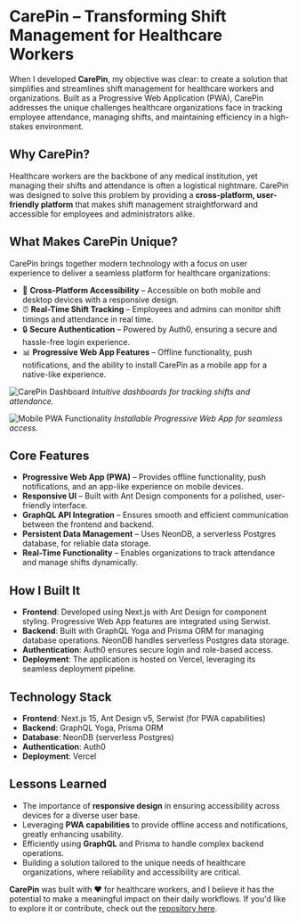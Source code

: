 # CarePin – Transforming Shift Management for Healthcare Workers

When I developed **CarePin**, my objective was clear: to create a solution that simplifies and streamlines shift management for healthcare workers and organizations. Built as a Progressive Web Application (PWA), CarePin addresses the unique challenges healthcare organizations face in tracking employee attendance, managing shifts, and maintaining efficiency in a high-stakes environment.

## Why CarePin?

Healthcare workers are the backbone of any medical institution, yet managing their shifts and attendance is often a logistical nightmare. CarePin was designed to solve this problem by providing a **cross-platform, user-friendly platform** that makes shift management straightforward and accessible for employees and administrators alike.

## What Makes CarePin Unique?

CarePin brings together modern technology with a focus on user experience to deliver a seamless platform for healthcare organizations:

* 📱 **Cross-Platform Accessibility** – Accessible on both mobile and desktop devices with a responsive design.
* ⏰ **Real-Time Shift Tracking** – Employees and admins can monitor shift timings and attendance in real time.
* 🔒 **Secure Authentication** – Powered by Auth0, ensuring a secure and hassle-free login experience.
* 📊 **Progressive Web App Features** – Offline functionality, push notifications, and the ability to install CarePin as a mobile app for a native-like experience.

![CarePin Dashboard](./carepin-dashboard.png)
*Intuitive dashboards for tracking shifts and attendance.*

![Mobile PWA Functionality](./carepin-pwa.png)
*Installable Progressive Web App for seamless access.*

## Core Features

* **Progressive Web App (PWA)** – Provides offline functionality, push notifications, and an app-like experience on mobile devices.
* **Responsive UI** – Built with Ant Design components for a polished, user-friendly interface.
* **GraphQL API Integration** – Ensures smooth and efficient communication between the frontend and backend.
* **Persistent Data Management** – Uses NeonDB, a serverless Postgres database, for reliable data storage.
* **Real-Time Functionality** – Enables organizations to track attendance and manage shifts dynamically.

## How I Built It

* **Frontend**: Developed using Next.js with Ant Design for component styling. Progressive Web App features are integrated using Serwist.
* **Backend**: Built with GraphQL Yoga and Prisma ORM for managing database operations. NeonDB handles serverless Postgres data storage.
* **Authentication**: Auth0 ensures secure login and role-based access.
* **Deployment**: The application is hosted on Vercel, leveraging its seamless deployment pipeline.

## Technology Stack

* **Frontend**: Next.js 15, Ant Design v5, Serwist (for PWA capabilities)
* **Backend**: GraphQL Yoga, Prisma ORM
* **Database**: NeonDB (serverless Postgres)
* **Authentication**: Auth0
* **Deployment**: Vercel

## Lessons Learned

* The importance of **responsive design** in ensuring accessibility across devices for a diverse user base.
* Leveraging **PWA capabilities** to provide offline access and notifications, greatly enhancing usability.
* Efficiently using **GraphQL** and Prisma to handle complex backend operations.
* Building a solution tailored to the unique needs of healthcare organizations, where reliability and accessibility are critical.

**CarePin** was built with ❤️ for healthcare workers, and I believe it has the potential to make a meaningful impact on their daily workflows. If you'd like to explore it or contribute, check out the [repository here](https://github.com/tanay-787/care-pin).